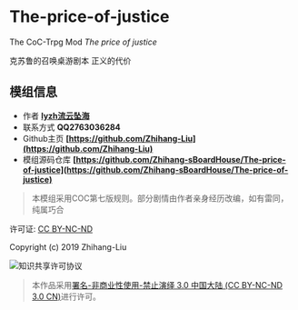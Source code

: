 # The-price-of-justice

The CoC-Trpg Mod *The price of justice*

克苏鲁的召唤桌游剧本 正义的代价

## 模组信息

- 作者 **[lyzh流云坠海](https://github.com/Zhihang-Liu)**
- 联系方式 **QQ2763036284**
- Github主页 **[https://github.com/Zhihang-Liu](https://github.com/Zhihang-Liu)**
- 模组源码仓库 **[https://github.com/Zhihang-sBoardHouse/The-price-of-justice](https://github.com/Zhihang-sBoardHouse/The-price-of-justice)**

> 本模组采用COC第七版规则。部分剧情由作者亲身经历改编，如有雷同，纯属巧合

许可证: [CC BY-NC-ND](/)

Copyright (c) 2019 Zhihang-Liu

![知识共享许可协议](https://licensebuttons.net/l/by-nc-nd/3.0/cn/88x31.png)

> 本作品采用[署名-非商业性使用-禁止演绎 3.0 中国大陆 (CC BY-NC-ND 3.0 CN)](http://creativecommons.org/licenses/by-nc-nd/3.0/cn/)进行许可。
